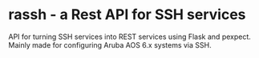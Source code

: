 # rassh - a Rest API for SSH services

API for turning SSH services into REST services using Flask and pexpect. Mainly made for configuring Aruba AOS 6.x systems via SSH.
